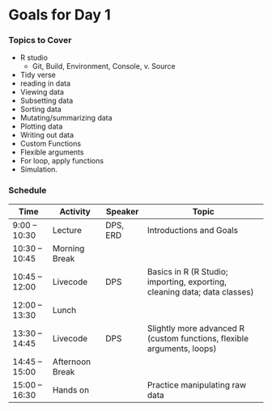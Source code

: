# Goals for Day 1

### Topics to Cover
- R studio
    - Git, Build, Environment, Console, v. Source
- Tidy verse
- reading in data
- Viewing data
- Subsetting data
- Sorting data
- Mutating/summarizing data
- Plotting data
- Writing out data
- Custom Functions
- Flexible arguments
- For loop, apply functions
- Simulation. 

### Schedule 
| Time | Activity | Speaker | Topic |
| ------------- | --------------- | --- | ------------------------------------ |
| 9:00 – 10:30 | Lecture | DPS, ERD |  Introductions and Goals |
| 10:30 – 10:45 | Morning Break | | |
| 10:45 – 12:00 | Livecode | DPS | Basics in R (R Studio; importing, exporting, cleaning data; data classes) | 
| 12:00 – 13:30 | Lunch | | |
| 13:30 – 14:45 | Livecode| DPS | Slightly more advanced R (custom functions, flexible arguments, loops) |
| 14:45 – 15:00 | Afternoon Break | | |
| 15:00 – 16:30 | Hands on | | Practice manipulating raw data |